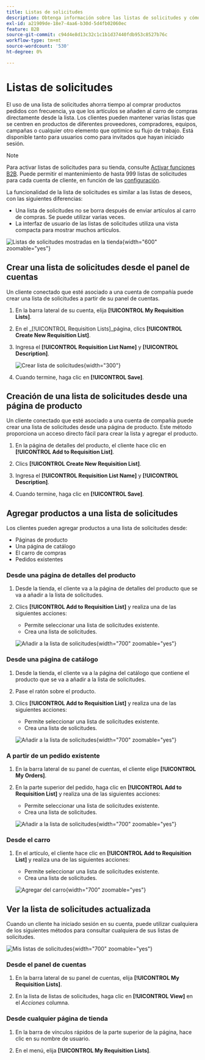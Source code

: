 ```yaml
---
title: Listas de solicitudes
description: Obtenga información sobre las listas de solicitudes y cómo se utilizan para agregar fácilmente productos pedidos con frecuencia al carro de compras.
exl-id: a21909de-18e7-4aa6-b30d-5d4fb02060ec
feature: B2B
source-git-commit: c94d4e8d13c32c1c1b1d37440fdb953c8527b76c
workflow-type: tm+mt
source-wordcount: '530'
ht-degree: 0%

---
```


# Listas de solicitudes

El uso de una lista de solicitudes ahorra tiempo al comprar productos pedidos con frecuencia, ya que los artículos se añaden al carro de compras directamente desde la lista. Los clientes pueden mantener varias listas que se centren en productos de diferentes proveedores, compradores, equipos, campañas o cualquier otro elemento que optimice su flujo de trabajo. Está disponible tanto para usuarios como para invitados que hayan iniciado sesión.

>[!NOTE]
>
>Para activar listas de solicitudes para su tienda, consulte [Activar funciones B2B](enable-basic-features.md). Puede permitir el mantenimiento de hasta 999 listas de solicitudes para cada cuenta de cliente, en función de las [configuración](configure-requisition-lists.md).

La funcionalidad de la lista de solicitudes es similar a las listas de deseos, con las siguientes diferencias:

- Una lista de solicitudes no se borra después de enviar artículos al carro de compras. Se puede utilizar varias veces.
- La interfaz de usuario de las listas de solicitudes utiliza una vista compacta para mostrar muchos artículos.

![Listas de solicitudes mostradas en la tienda](./assets/account-dashboard-my-requisition-lists.png){width="600" zoomable="yes"}

## Crear una lista de solicitudes desde el panel de cuentas

Un cliente conectado que esté asociado a una cuenta de compañía puede crear una lista de solicitudes a partir de su panel de cuentas.

1. En la barra lateral de su cuenta, elija **[!UICONTROL My Requisition Lists]**.

1. En el _[!UICONTROL Requisition Lists]_página, clics **[!UICONTROL Create New Requisition List]**.

1. Ingresa el **[!UICONTROL Requisition List Name]** y **[!UICONTROL Description]**.

   ![Crear lista de solicitudes](./assets/requisition-list-create.png){width="300"}

1. Cuando termine, haga clic en **[!UICONTROL Save]**.

## Creación de una lista de solicitudes desde una página de producto

Un cliente conectado que esté asociado a una cuenta de compañía puede crear una lista de solicitudes desde una página de producto. Este método proporciona un acceso directo fácil para crear la lista y agregar el producto.

1. En la página de detalles del producto, el cliente hace clic en **[!UICONTROL Add to Requisition List]**.

1. Clics **[!UICONTROL Create New Requisition List]**.

1. Ingresa el **[!UICONTROL Requisition List Name]** y **[!UICONTROL Description]**.

1. Cuando termine, haga clic en **[!UICONTROL Save]**.

## Agregar productos a una lista de solicitudes

Los clientes pueden agregar productos a una lista de solicitudes desde:

- Páginas de producto
- Una página de catálogo
- El carro de compras
- Pedidos existentes

### Desde una página de detalles del producto

1. Desde la tienda, el cliente va a la página de detalles del producto que se va a añadir a la lista de solicitudes.

1. Clics **[!UICONTROL Add to Requisition List]** y realiza una de las siguientes acciones:

   - Permite seleccionar una lista de solicitudes existente.
   - Crea una lista de solicitudes.

   ![Añadir a la lista de solicitudes](./assets/requisition-list-product-detail.png){width="700" zoomable="yes"}

### Desde una página de catálogo

1. Desde la tienda, el cliente va a la página del catálogo que contiene el producto que se va a añadir a la lista de solicitudes.

1. Pase el ratón sobre el producto.

1. Clics **[!UICONTROL Add to Requisition List]** y realiza una de las siguientes acciones:

   - Permite seleccionar una lista de solicitudes existente.
   - Crea una lista de solicitudes.

   ![Añadir a la lista de solicitudes](./assets/requisition-list-add-product.png){width="700" zoomable="yes"}

### A partir de un pedido existente

1. En la barra lateral de su panel de cuentas, el cliente elige **[!UICONTROL My Orders]**.

1. En la parte superior del pedido, haga clic en **[!UICONTROL Add to Requisition List]** y realiza una de las siguientes acciones:

   - Permite seleccionar una lista de solicitudes existente.
   - Crea una lista de solicitudes.

   ![Añadir a la lista de solicitudes](./assets/requisition-list-add-from-order.png){width="700" zoomable="yes"}

### Desde el carro

1. En el artículo, el cliente hace clic en **[!UICONTROL Add to Requisition List]** y realiza una de las siguientes acciones:

   - Permite seleccionar una lista de solicitudes existente.
   - Crea una lista de solicitudes.

   ![Agregar del carro](./assets/requisition-list-add-from-cart.png){width="700" zoomable="yes"}

## Ver la lista de solicitudes actualizada

Cuando un cliente ha iniciado sesión en su cuenta, puede utilizar cualquiera de los siguientes métodos para consultar cualquiera de sus listas de solicitudes.

![Mis listas de solicitudes](./assets/requisition-lists-menu-select-storefront.png){width="700" zoomable="yes"}

### Desde el panel de cuentas

1. En la barra lateral de su panel de cuentas, elija **[!UICONTROL My Requisition Lists]**.

1. En la lista de listas de solicitudes, haga clic en **[!UICONTROL View]** en el _Acciones_ columna.

### Desde cualquier página de tienda

1. En la barra de vínculos rápidos de la parte superior de la página, hace clic en su nombre de usuario.

1. En el menú, elija **[!UICONTROL My Requisition Lists]**.
